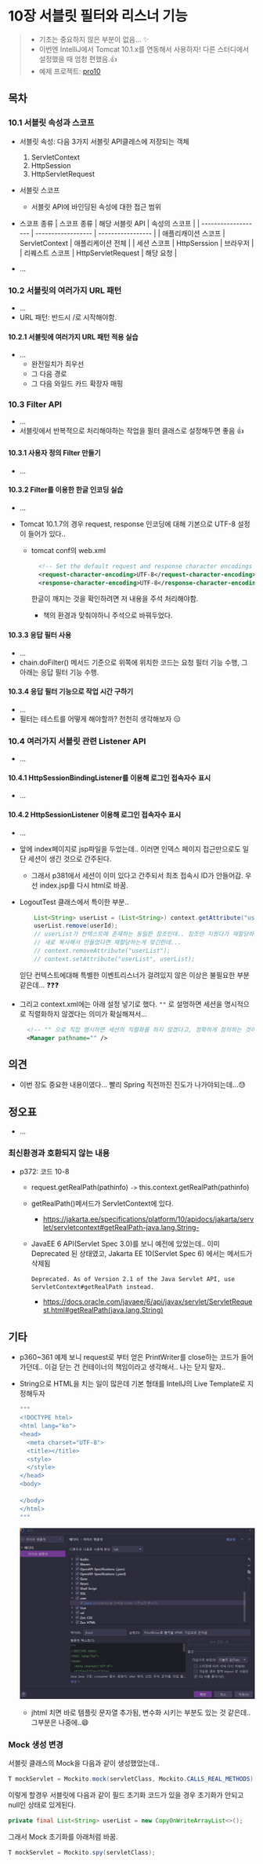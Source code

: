 # 10장 서블릿 필터와 리스너 기능

> * 기초는 중요하지 않은 부분이 없음... ✨
> * 이번엔 IntelliJ에서 Tomcat 10.1.x를 연동해서 사용하자! 다른 스터디에서 설정했을 때 엄청 편했음.👍
> * 예제 프로젝트: [pro10](pro10)



## 목차

### 10.1 서블릿 속성과 스코프

* 서블릿 속성: 다음 3가지 서블릿 API클레스에 저장되는 객체

  1. ServletContext
  2. HttpSession
  3. HttpServletRequest

  

* 서블릿 스코프
  * 서블릿 API에 바인딩된 속성에 대한 접근 범위

* 스코프 종류
  | 스코프 종류         | 해당 서블릿 API    | 속성의 스코프     |
  | ------------------- | ------------------ | ----------------- |
  | 애플리캐이션 스코프 | ServletContext     | 애플리케이션 전체 |
  | 세션 스코프         | HttpSerssion       | 브라우저          |
  | 리퀘스트 스코프     | HttpServletRequest | 해당 요청         |

* ...



### 10.2 서블릿의 여러가지 URL 패턴

* ...
* URL 패턴: 반드시 /로 시작해야함.



#### 10.2.1 서블릿에 여러가지 URL 패턴 적용 실습

* ...
  * 완전일치가 최우선
  * 그 다음 경로
  * 그 다음 와일드 카드 확장자 매핑



### 10.3 Filter API

* ...
* 서블릿에서 반복적으로 처리해야하는 작업을 필터 클래스로 설정해두면 좋음 👍



#### 10.3.1 사용자 정의 Filter 만들기

* ...



#### 10.3.2 Filter를 이용한 한글 인코딩 실습

* ...

* Tomcat 10.1.7의 경우 request, response 인코딩에 대해 기본으로 UTF-8 설정이 들어가 있다..

  * tomcat conf의 web.xml

    ```xml
      <!-- Set the default request and response character encodings to UTF-8.   -->
      <request-character-encoding>UTF-8</request-character-encoding>
      <response-character-encoding>UTF-8</response-character-encoding>
    ```

    한글이 깨지는 것을 확인하려면 저 내용을 주석 처리해야함.

    * 책의 환경과 맞춰야하니 주석으로 바꿔두었다.



#### 10.3.3 응답 필터 사용

* ...
* chain.doFilter() 메서드 기준으로 위쪽에 위치한 코드는 요청 필터 기능 수행, 그 아래는 응답 필터 기능 수행.



#### 10.3.4 응답 필터 기능으로 작업 시간 구하기

* ...
* 필터는 테스트를 어떻게 해야할까? 천천히 생각해보자 😑



### 10.4 여러가지 서블릿 관련 Listener API

* ...

  

#### 10.4.1 HttpSessionBindingListener를 이용해 로그인 접속자수 표시

* ...



#### 10.4.2 HttpSessionListener 이용해 로그인 접속자수 표시

* ...

* 앞에 index페이지로 jsp파일을 두었는데.. 이러면 인덱스 페이지 접근만으로도 일단 세션이 생긴 것으로 간주된다.

  * 그래서 p381에서 세션이 이미 있다고 간주되서 최초 접속시 ID가 안들어감. 우선 index.jsp를 다시 html로 바꿈.

* LogoutTest 클래스에서 특이한 부분..

  ```java
      List<String> userList = (List<String>) context.getAttribute("userList");
      userList.remove(userId);
      // userList가 컨텍스트에 존재하는 동일한 참조인데.. 참조만 지웠다가 재할당하는 부분이 필요한 부분인지?
      // 새로 복사해서 만들었다면 재할당하는게 맞긴한데...
      // context.removeAttribute("userList");
      // context.setAttribute("userList", userList);
  ```

  읻단 컨텍스트에대해 특별한 이벤트리스너가 걸려있지 않은 이상은 불필요한 부분 같은데... ❓❓❓

* 그리고 context.xml에는 아래 설정 넣기로 했다. `""` 로 설멍하면 세션을 명시적으로 직렬화하지 않겠다는 의미가 확실해져서...

  ```xml
    <!-- "" 으로 직접 명시하면 세션의 직렬화를 하지 않겠다고, 정확하게 정의하는 것이여서 저자님 말씀대로 빈 문자열을 설정해두는 것이 낫겠다.-->
    <Manager pathname="" />
  ```

  

## 의견

* 이번 장도 중요한 내용이였다... 빨리 Spring 직전까진 진도가 나가야되는데...😓

  

## 정오표

* ...



### 최신환경과 호환되지 않는 내용

* p372: 코드 10-8

  * request.getRealPath(pathinfo) `->` this.context.getRealPath(pathinfo)

  * getRealPath()메서드가 ServletContext에 있다.

    * https://jakarta.ee/specifications/platform/10/apidocs/jakarta/servlet/servletcontext#getRealPath-java.lang.String-

  * JavaEE 6 API(Servlet Spec 3.0)를 보니 예전에 있었는데.. 이미 Deprecated 된 상태였고, Jakarta EE 10(Servlet Spec 6) 에서는 메서드가 삭제됨

    ```
    Deprecated. As of Version 2.1 of the Java Servlet API, use ServletContext#getRealPath instead.
    ```

    * https://docs.oracle.com/javaee/6/api/javax/servlet/ServletRequest.html#getRealPath(java.lang.String)



## 기타

* p360~361 예제 보니 request로 부터 얻은 PrintWriter를 close하는 코드가 들어가던데.. 이걸 닫는 건 컨테이너의 책임이라고 생각해서.. 나는 닫지 말자..

* String으로 HTML을 치는 일이 많은데 기본 형태를 IntellJ의 Live Template로 지정해두자

  ```java
  """
  <!DOCTYPE html>
  <html lang="ko">
  <head>
    <meta charset="UTF-8">
    <title></title>
    <style>   
    </style>
  </head>
  <body>
    
  </body>
  </html>
  """
  ```

  ![image-20230306031402963](doc-resources/image-20230306031402963.png)

  * jhtml 치면 바로 템플릿 문자열 추가됨, 변수화 시키는 부분도 있는 것 같은데.. 그부분은 나중에..😄



### Mock 생성 변경

서블릿 클래스의 Mock을 다음과 같이 생성했었는데..

```java
T mockServlet = Mockito.mock(servletClass, Mockito.CALLS_REAL_METHODS);
```

이렇게 할경우 서블릿에 다음과 같이 필드 초기화 코드가 있을 경우 초기화가 안되고 null인 상태로 있게된다.

```java
private final List<String> userList = new CopyOnWriteArrayList<>();
```

그래서 Mock 초기화를 아래처럼 바꿈.

```java
T mockServlet = Mockito.spy(servletClass);
```



